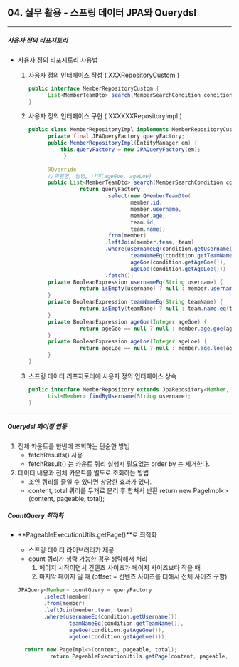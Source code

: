 ## 04. 실무 활용 - 스프링 데이터 JPA와 Querydsl

----

##### 사용자 정의 리포지토리

- 사용자 정의 리포지토리 사용법

  1. 사용자 정의 인터페이스 작성 ( XXXRepositoryCustom )

     ```java
     public interface MemberRepositoryCustom {
           List<MemberTeamDto> search(MemberSearchCondition condition);
     }
     ```

  2. 사용자 정의 인터페이스 구현 ( XXXXXXRepositoryImpl )

     ```java
     public class MemberRepositoryImpl implements MemberRepositoryCustom {
           private final JPAQueryFactory queryFactory;
           public MemberRepositoryImpl(EntityManager em) {
               this.queryFactory = new JPAQueryFactory(em);
     			} 
     			
           @Override
           //회원명, 팀명, 나이(ageGoe, ageLoe)
           public List<MemberTeamDto> search(MemberSearchCondition condition) {
                     return queryFactory
                             .select(new QMemberTeamDto(
                                     member.id,
                                     member.username,
                                     member.age,
                                     team.id,
                                     team.name))
                             .from(member)
                             .leftJoin(member.team, team)
                             .where(usernameEq(condition.getUsername()),
                                     teamNameEq(condition.getTeamName()),
                                     ageGoe(condition.getAgeGoe()),
                                     ageLoe(condition.getAgeLoe()))
                             .fetch();
           private BooleanExpression usernameEq(String username) {
                     return isEmpty(username) ? null : member.username.eq(username);
           }
           private BooleanExpression teamNameEq(String teamName) {
                     return isEmpty(teamName) ? null : team.name.eq(teamName);
           }
           private BooleanExpression ageGoe(Integer ageGoe) {
                     return ageGoe == null ? null : member.age.goe(ageGoe);
           }
           private BooleanExpression ageLoe(Integer ageLoe) {
                     return ageLoe == null ? null : member.age.loe(ageLoe);
           } 
     }
     ```

  3. 스프링 데이터 리포지토리에 사용자 정의 인터페이스 상속

     ```java
     public interface MemberRepository extends JpaRepository<Member, Long>, MemberRepositoryCustom {
           List<Member> findByUsername(String username);
     }
     ```

----

##### Querydsl 페이징 연동

1. 전체 카운트를 한번에 조회하는 단순한 방법
   - fetchResults() 사용
   - fetchResult() 는 카운트 쿼리 실행시 필요없는 order by 는 제거한다.
2. 데이터 내용과 전체 카운트를 별도로 조회하는 방법
   - 조인 쿼리를 줄일 수 있다면 상당한 효과가 있다.
   - content, total 쿼리를 두개로 분리 후 합쳐서 반환 return new PageImpl<>(content, pageable, total);



##### CountQuery 최적화

- **PageableExecutionUtils.getPage()**로 최적화

  - 스프링 데이터 라이브러리가 제공
  - count 쿼리가 생략 가능한 경우 생략해서 처리
    1. 페이지 시작이면서 컨텐츠 사이즈가 페이지 사이즈보다 작을 때
    2. 마지막 페이지 일 때 (offset + 컨텐츠 사이즈를 더해서 전체 사이즈 구함)

  ```java
  JPAQuery<Member> countQuery = queryFactory
          .select(member)
          .from(member)
          .leftJoin(member.team, team)
          .where(usernameEq(condition.getUsername()),
                  teamNameEq(condition.getTeamName()),
                  ageGoe(condition.getAgeGoe()),
                  ageLoe(condition.getAgeLoe()));
                  
    return new PageImpl<>(content, pageable, total);
            return PageableExecutionUtils.getPage(content, pageable, countQuery::fetchCount);
  ```

